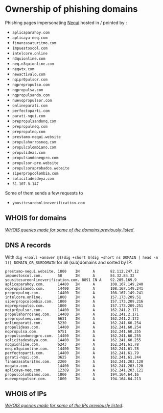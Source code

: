 # Ownership of phishing domains

Phishing pages impersonating [Nequi](https://www.nequi.com.co) hosted in / pointed by :

- `aplicaparahoy.com`
- `aplicaya-neq.com`
- `finanzasaturitmo.com`
- `impuestoscol.com`
- `intelcore.online`
- `n3quionline.com`
- `neq.n3quionline.com`
- `neqwtx.com`
- `newactivalo.com`
- `nqipr0pulsor.com`
- `nqprepropulso.com`
- `nqpropulsa.com`
- `nqpropulsando.com`
- `nuevopropulsor.com`
- `onlineparati.com`
- `perfectoparti.com`
- `parati-nqui.com`
- `prepropulsandonq.com`
- `prepropulneq.com`
- `prepropulnq.com`
- `prestamo-nequi.website`
- `propulahorrosneq.com`
- `propulcolombiano.com`
- `propulideas.com`
- `propulsandoneqpro.com`
- `propulsor-pre.website`
- `propulsoraprobados.website`
- `siperpropcolombia.com`
- `solicitadesdeya.com`
- `51.107.8.147`

Some of them sends a few requests to

- `yousitesureonlineverification.com`

## WHOIS for domains

_[WHOIS queries made for some of the domains previously listed](logs/whois%20domain/README.md)_.


## DNS A records

With `dig +noall +answer @$(dig +short $(dig +short ns DOMAIN | head -n 1)) DOMAIN_OR_SUBDOMAIN` for all (sub)domains and sorted by IP:

```log
prestamo-nequi.website. 1800    IN      A       82.112.247.12
impuestoscol.com.       50      IN      A       84.32.84.32
yousitesureonlineverification.com. 8891 IN A    92.205.169.9
aplicaparahoy.com.      14400   IN      A       108.167.149.240
nqpropulsando.com.      14400   IN      A       108.167.149.241
prepropulnq.com.        14400   IN      A       108.167.149.241
intelcore.online.       1800    IN      A       157.173.209.51
siperpropcolombia.com.  1800    IN      A       157.173.209.216
nqprepropulso.com.      1800    IN      A       157.173.209.251
nqipr0pulsor.com.       14400   IN      A       162.241.2.171
propulahorrosneq.com.   14400   IN      A       162.241.2.171
prepropulneq.com.       6631    IN      A       162.241.2.172
onlineparati.com.       5230    IN      A       162.241.60.254
propulideas.com.        14400   IN      A       162.241.60.254
nqpropulsa.com.         6751    IN      A       162.241.60.255
propulsandoneqpro.com.  14400   IN      A       162.241.60.255
solicitadesdeya.com.    14400   IN      A       162.241.60.255
n3quionline.com.        6243    IN      A       162.241.61.78
neq.n3quionline.com.    14400   IN      A       162.241.61.78
perfectoparti.com.      14400   IN      A       162.241.61.79
parati-nqui.com.        3625    IN      A       162.241.61.244
finanzasaturitmo.com.   2200    IN      A       162.241.203.120
neqwtx.com.             14400   IN      A       162.241.203.120
aplicaya-neq.com.       12389   IN      A       162.241.203.121
propulcolombiano.com.   1800    IN      A       194.164.64.16
nuevopropulsor.com.     1800    IN      A       194.164.64.213
```

## WHOIS of IPs

_[WHOIS queries made for some of the IPs previously listed](logs/whois%20ip/README.md)_.
